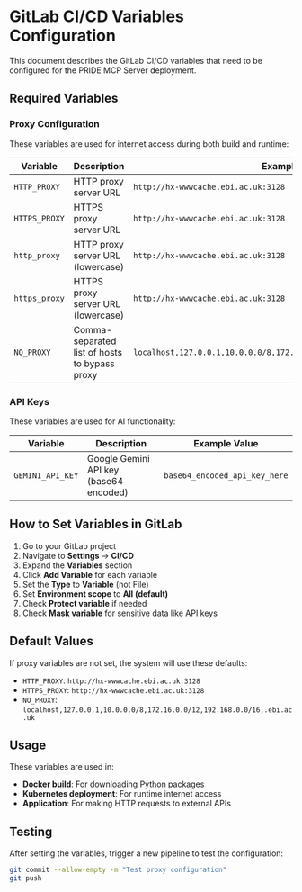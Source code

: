# GitLab CI/CD Variables Configuration

This document describes the GitLab CI/CD variables that need to be configured for the PRIDE MCP Server deployment.

## Required Variables

### Proxy Configuration
These variables are used for internet access during both build and runtime:

| Variable | Description | Example Value |
|----------|-------------|---------------|
| `HTTP_PROXY` | HTTP proxy server URL | `http://hx-wwwcache.ebi.ac.uk:3128` |
| `HTTPS_PROXY` | HTTPS proxy server URL | `http://hx-wwwcache.ebi.ac.uk:3128` |
| `http_proxy` | HTTP proxy server URL (lowercase) | `http://hx-wwwcache.ebi.ac.uk:3128` |
| `https_proxy` | HTTPS proxy server URL (lowercase) | `http://hx-wwwcache.ebi.ac.uk:3128` |
| `NO_PROXY` | Comma-separated list of hosts to bypass proxy | `localhost,127.0.0.1,10.0.0.0/8,172.16.0.0/12,192.168.0.0/16,.ebi.ac.uk` |

### API Keys
These variables are used for AI functionality:

| Variable | Description | Example Value |
|----------|-------------|---------------|
| `GEMINI_API_KEY` | Google Gemini API key (base64 encoded) | `base64_encoded_api_key_here` |

## How to Set Variables in GitLab

1. Go to your GitLab project
2. Navigate to **Settings** → **CI/CD**
3. Expand the **Variables** section
4. Click **Add Variable** for each variable
5. Set the **Type** to **Variable** (not File)
6. Set **Environment scope** to **All (default)**
7. Check **Protect variable** if needed
8. Check **Mask variable** for sensitive data like API keys

## Default Values

If proxy variables are not set, the system will use these defaults:
- `HTTP_PROXY`: `http://hx-wwwcache.ebi.ac.uk:3128`
- `HTTPS_PROXY`: `http://hx-wwwcache.ebi.ac.uk:3128`
- `NO_PROXY`: `localhost,127.0.0.1,10.0.0.0/8,172.16.0.0/12,192.168.0.0/16,.ebi.ac.uk`

## Usage

These variables are used in:
- **Docker build**: For downloading Python packages
- **Kubernetes deployment**: For runtime internet access
- **Application**: For making HTTP requests to external APIs

## Testing

After setting the variables, trigger a new pipeline to test the configuration:

```bash
git commit --allow-empty -m "Test proxy configuration"
git push
``` 